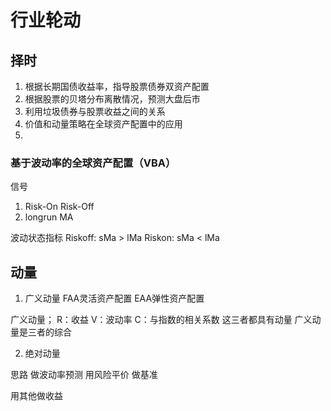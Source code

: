 # 行业轮动

## 择时

1. 根据长期国债收益率，指导股票债券双资产配置
2. 根据股票的贝塔分布离散情况，预测大盘后市
3. 利用垃圾债券与股票收益之间的关系
4. 价值和动量策略在全球资产配置中的应用
5. 



### 基于波动率的全球资产配置（VBA）
信号
1. Risk-On Risk-Off
2. longrun MA

波动状态指标
Riskoff: sMa > lMa
Riskon:  sMa < lMa
	

## 动量
1. 广义动量
FAA灵活资产配置
EAA弹性资产配置

广义动量；
R：收益
V：波动率
C：与指数的相关系数
这三者都具有动量
广义动量是三者的综合

2. 绝对动量


思路 做波动率预测
用风险平价  做基准

用其他做收益




